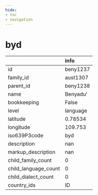 ```yaml
---
hide:
- toc
- navigation
---
```

# byd
|                      | info     |
|:---------------------|:---------|
| id                   | beny1237 |
| family_id            | aust1307 |
| parent_id            | beny1238 |
| name                 | Benyadu' |
| bookkeeping          | False    |
| level                | language |
| latitude             | 0.78534  |
| longitude            | 109.753  |
| iso639P3code         | byd      |
| description          | nan      |
| markup_description   | nan      |
| child_family_count   | 0        |
| child_language_count | 0        |
| child_dialect_count  | 0        |
| country_ids          | ID       |